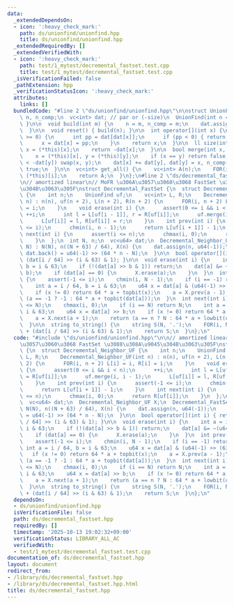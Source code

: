```yaml
---
data:
  _extendedDependsOn:
  - icon: ':heavy_check_mark:'
    path: ds/unionfind/unionfind.hpp
    title: ds/unionfind/unionfind.hpp
  _extendedRequiredBy: []
  _extendedVerifiedWith:
  - icon: ':heavy_check_mark:'
    path: test/1_mytest/decremental_fastset.test.cpp
    title: test/1_mytest/decremental_fastset.test.cpp
  _isVerificationFailed: false
  _pathExtension: hpp
  _verificationStatusIcon: ':heavy_check_mark:'
  attributes:
    links: []
  bundledCode: "#line 2 \"ds/unionfind/unionfind.hpp\"\n\nstruct UnionFind {\n  int\
    \ n, n_comp;\n  vc<int> dat; // par or (-size)\n  UnionFind(int n = 0) { build(n);\
    \ }\n\n  void build(int m) {\n    n = m, n_comp = m;\n    dat.assign(n, -1);\n\
    \  }\n\n  void reset() { build(n); }\n\n  int operator[](int x) {\n    while (dat[x]\
    \ >= 0) {\n      int pp = dat[dat[x]];\n      if (pp < 0) { return dat[x]; }\n\
    \      x = dat[x] = pp;\n    }\n    return x;\n  }\n\n  ll size(int x) {\n   \
    \ x = (*this)[x];\n    return -dat[x];\n  }\n\n  bool merge(int x, int y) {\n\
    \    x = (*this)[x], y = (*this)[y];\n    if (x == y) return false;\n    if (-dat[x]\
    \ < -dat[y]) swap(x, y);\n    dat[x] += dat[y], dat[y] = x, n_comp--;\n    return\
    \ true;\n  }\n\n  vc<int> get_all() {\n    vc<int> A(n);\n    FOR(i, n) A[i] =\
    \ (*this)[i];\n    return A;\n  }\n};\n#line 2 \"ds/decremental_fastset.hpp\"\n\
    \n// amortized linear\n// MoFR \u306A\u3057\u3060\u3068 FastSet \u3088\u308A\u9045\
    \u304B\u3063\u305F\nstruct Decremental_FastSet {\n  struct Decremental_Neighbor_UF\
    \ {\n    int n;\n    UnionFind uf;\n    vc<int> L, R;\n    Decremental_Neighbor_UF(int\
    \ n) : n(n), uf(n + 2), L(n + 2), R(n + 2) {\n      FOR(i, n + 2) L[i] = i, R[i]\
    \ = i;\n    }\n    void erase(int i) {\n      assert(0 <= i && i < n);\n     \
    \ ++i;\n      int l = L[uf[i - 1]], r = R[uf[i]];\n      uf.merge(i, i - 1);\n\
    \      L[uf[i]] = l, R[uf[i]] = r;\n    }\n    int prev(int i) {\n      assert(-1\
    \ <= i);\n      chmin(i, n - 1);\n      return L[uf[i + 1]] - 1;\n    }\n    int\
    \ next(int i) {\n      assert(i <= n);\n      chmax(i, 0);\n      return R[uf[i]];\n\
    \    }\n  };\n  int N, n;\n  vc<u64> dat;\n  Decremental_Neighbor_UF X;\n  Decremental_FastSet(int\
    \ N) : N(N), n((N + 63) / 64), X(n) {\n    dat.assign(n, u64(-1));\n    if (n)\
    \ dat.back() = u64(-1) >> (64 * n - N);\n  }\n\n  bool operator[](int i) { return\
    \ (dat[i / 64] >> (i & 63) & 1); }\n\n  void erase(int i) {\n    int a = i / 64,\
    \ b = i & 63;\n    if (!(dat[a] >> b & 1)) return;\n    dat[a] &= ~(u64(1) <<\
    \ b);\n    if (dat[a] == 0) {\n      X.erase(a);\n    }\n  }\n  int prev(int i)\
    \ {\n    assert(-1 <= i);\n    chmin(i, N - 1);\n    if (i == -1) return -1;\n\
    \    int a = i / 64, b = i & 63;\n    u64 x = dat[a] & (u64(-1) >> (63 - b));\n\
    \    if (x != 0) return 64 * a + topbit(x);\n    a = X.prev(a - 1);\n    return\
    \ (a == -1 ? -1 : 64 * a + topbit(dat[a]));\n  }\n  int next(int i) {\n    assert(i\
    \ <= N);\n    chmax(i, 0);\n    if (i == N) return N;\n    int a = i / 64, b =\
    \ i & 63;\n    u64 x = dat[a] >> b;\n    if (x != 0) return 64 * a + b + lowbit(x);\n\
    \    a = X.next(a + 1);\n    return (a == n ? N : 64 * a + lowbit(dat[a]));\n\
    \  }\n\n  string to_string() {\n    string S(N, '.');\n    FOR(i, N) S[i] = '0'\
    \ + (dat[i / 64] >> (i & 63) & 1);\n    return S;\n  }\n};\n"
  code: "#include \"ds/unionfind/unionfind.hpp\"\n\n// amortized linear\n// MoFR \u306A\
    \u3057\u3060\u3068 FastSet \u3088\u308A\u9045\u304B\u3063\u305F\nstruct Decremental_FastSet\
    \ {\n  struct Decremental_Neighbor_UF {\n    int n;\n    UnionFind uf;\n    vc<int>\
    \ L, R;\n    Decremental_Neighbor_UF(int n) : n(n), uf(n + 2), L(n + 2), R(n +\
    \ 2) {\n      FOR(i, n + 2) L[i] = i, R[i] = i;\n    }\n    void erase(int i)\
    \ {\n      assert(0 <= i && i < n);\n      ++i;\n      int l = L[uf[i - 1]], r\
    \ = R[uf[i]];\n      uf.merge(i, i - 1);\n      L[uf[i]] = l, R[uf[i]] = r;\n\
    \    }\n    int prev(int i) {\n      assert(-1 <= i);\n      chmin(i, n - 1);\n\
    \      return L[uf[i + 1]] - 1;\n    }\n    int next(int i) {\n      assert(i\
    \ <= n);\n      chmax(i, 0);\n      return R[uf[i]];\n    }\n  };\n  int N, n;\n\
    \  vc<u64> dat;\n  Decremental_Neighbor_UF X;\n  Decremental_FastSet(int N) :\
    \ N(N), n((N + 63) / 64), X(n) {\n    dat.assign(n, u64(-1));\n    if (n) dat.back()\
    \ = u64(-1) >> (64 * n - N);\n  }\n\n  bool operator[](int i) { return (dat[i\
    \ / 64] >> (i & 63) & 1); }\n\n  void erase(int i) {\n    int a = i / 64, b =\
    \ i & 63;\n    if (!(dat[a] >> b & 1)) return;\n    dat[a] &= ~(u64(1) << b);\n\
    \    if (dat[a] == 0) {\n      X.erase(a);\n    }\n  }\n  int prev(int i) {\n\
    \    assert(-1 <= i);\n    chmin(i, N - 1);\n    if (i == -1) return -1;\n   \
    \ int a = i / 64, b = i & 63;\n    u64 x = dat[a] & (u64(-1) >> (63 - b));\n \
    \   if (x != 0) return 64 * a + topbit(x);\n    a = X.prev(a - 1);\n    return\
    \ (a == -1 ? -1 : 64 * a + topbit(dat[a]));\n  }\n  int next(int i) {\n    assert(i\
    \ <= N);\n    chmax(i, 0);\n    if (i == N) return N;\n    int a = i / 64, b =\
    \ i & 63;\n    u64 x = dat[a] >> b;\n    if (x != 0) return 64 * a + b + lowbit(x);\n\
    \    a = X.next(a + 1);\n    return (a == n ? N : 64 * a + lowbit(dat[a]));\n\
    \  }\n\n  string to_string() {\n    string S(N, '.');\n    FOR(i, N) S[i] = '0'\
    \ + (dat[i / 64] >> (i & 63) & 1);\n    return S;\n  }\n};\n"
  dependsOn:
  - ds/unionfind/unionfind.hpp
  isVerificationFile: false
  path: ds/decremental_fastset.hpp
  requiredBy: []
  timestamp: '2025-10-13 19:02:32+09:00'
  verificationStatus: LIBRARY_ALL_AC
  verifiedWith:
  - test/1_mytest/decremental_fastset.test.cpp
documentation_of: ds/decremental_fastset.hpp
layout: document
redirect_from:
- /library/ds/decremental_fastset.hpp
- /library/ds/decremental_fastset.hpp.html
title: ds/decremental_fastset.hpp
---
```

